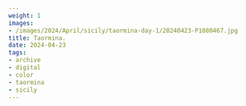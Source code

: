 ```yaml
---
weight: 1
images:
- /images/2024/April/sicily/taormina-day-1/20240423-P1080467.jpg
title: Taormina.
date: 2024-04-23
tags:
- archive
- digital
- color
- taormina
- sicily
---
```



